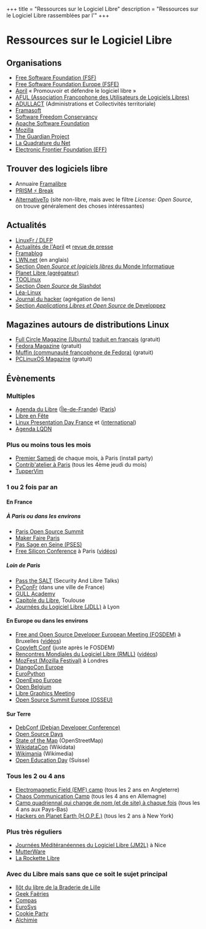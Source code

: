 +++
title = "Ressources sur le Logiciel Libre"
description = "Ressources sur le Logiciel Libre rassemblées par l'"
+++

# Ressources sur le Logiciel Libre

## Organisations

- [Free Software Foundation (FSF)](https://www.fsf.org/)
- [Free Software Foundation Europe (FSFE)](https://fsfe.org/)
- [April](https://april.org/) « Promouvoir et défendre le logiciel libre »
- [AFUL (Association Francophone des Utilisateurs de Logiciels Libres)](https://aful.org/)
- [ADULLACT](https://adullact.org/) (Administrations et Collectivités territoriale)
- [Framasoft](https://framasoft.org/)
- [Software Freedom Conservancy](https://sfconservancy.org/)
- [Apache Software Foundation](https://apache.org/)
- [Mozilla](https://www.mozilla.org/)
- [The Guardian Project](https://guardianproject.info/)
- [La Quadrature du Net](https://www.laquadrature.net/)
- [Electronic Frontier Foundation (EFF)](https://www.eff.org/)

## Trouver des logiciels libre

- Annuaire [Framalibre](https://framalibre.org/)
- [PRISM ⚡ Break](https://prism-break.org/fr/)
- [AlternativeTo](https://alternativeto.net/) (site non-libre, mais avec le filtre _License: Open Source_, on trouve généralement des choses intéressantes)

## Actualités

- [LinuxFr / DLFP](https://linuxfr.org/)
- [Actualités de l'April](https://www.april.org/actualites) et [revue de presse](https://www.april.org/revue-de-presse)
- [Framablog](https://framablog.org/)
- [LWN.net](https://lwn.net/) (en anglais)
- [Section _Open Source et logiciels libres_ du Monde Informatique](https://www.lemondeinformatique.fr/open-source-et-logiciels-libres-69.html)
- [Planet Libre (agrégateur)](http://planet-libre.org/)
- [TOOLinux](https://www.toolinux.com/)
- [Section _Open Source_ de Slashdot](https://slashdot.org/?fhfilter=opensource)
- [Léa-Linux](https://lea-linux.org/)
- [Journal du hacker](https://www.journalduhacker.net/) (agrégation de liens)
- [Section _Applications Libres et Open Source_ de Developpez](https://open-source.developpez.com/)

## Magazines autours de distributions Linux

- [Full Circle Magazine (Ubuntu)](https://fullcirclemagazine.org/category/magazine/) [traduit en français](https://www.fullcirclemag.fr/) (gratuit)
- [Fedora Magazine](https://fedoramagazine.org/) (gratuit)
- [Muffin (communauté francophone de Fedora)](https://mag.fedora-fr.org/) (gratuit)
- [PCLinuxOS Magazine](https://pclosmag.com/) (gratuit)

## Évènements

### Multiples

- [Agenda du Libre](https://www.agendadulibre.org/) ([Île-de-Frande](https://www.agendadulibre.org/events?region=12)) ([Paris](https://www.agendadulibre.org/events?near[location]=Paris&near[distance]=5))
- [Libre en Fête](https://www.libre-en-fete.net/)
- [Linux Presentation Day France](https://linux-presentation-day.fr/) et ([international](http://linux-presentation-day.org/))
- [Agenda LQDN](https://www.laquadrature.net/agenda/)

### Plus ou moins tous les mois

- [Premier Samedi](https://premier-samedi.org/) de chaque mois, à Paris (install party)
- [Contrib'atelier à Paris](https://contribateliers.org/#5bad2c7f0fcda) (tous les 4ème jeudi du mois)
- [TupperVim](https://tuppervim.org/)

### 1 ou 2 fois par an

#### En France

##### À Paris ou dans les environs

- [Paris Open Source Summit](https://www.opensourcesummit.paris/)
- [Maker Faire Paris](https://paris.makerfaire.com/)
- [Pas Sage en Seine (PSES)](@/activités/passage_en_seine/_index.md)
- [Free Silicon Conference](https://f-si.org/) à Paris ([vidéos](https://peertube.f-si.org/video-channels/fsic2019/videos))

##### Loin de Paris

- [Pass the SALT](https://pass-the-salt.org) (Security And Libre Talks)
- [PyConFr](https://www.pycon.fr/) (dans une ville de France)
- [GULL Academy](https://montpellibre.fr/spip.php?rubrique157)
- [Capitole du Libre](https://capitoledulibre.org), Toulouse
- [Journées du Logiciel Libre (JDLL)](https://jdll.org/) à Lyon

#### En Europe ou dans les environs

- [Free and Open Source Developer European Meeting (FOSDEM)](https://fosdem.org/) à Bruxelles ([vidéos](https://video.fosdem.org/))
- [Copyleft Conf](https://copyleftconf.org) (juste après le FOSDEM)
- [Rencontres Mondiales du Logiciel Libre (RMLL)](http://rmll.info/) ([vidéos](https://rmll.ubicast.tv/))
- [MozFest (Mozilla Festival)](https://mozillafestival.org/) à Londres
- [DjangoCon Europe](https://djangocon.eu)
- [EuroPython](https://europython.eu)
- [OpenExpo Europe](https://openexpoeurope.com/)
- [Open Belgium](http://openbelgium.be)
- [Libre Graphics Meeting](https://libregraphicsmeeting.org/)
- [Open Source Summit Europe (OSSEU)](https://events.linuxfoundation.org/events/open-source-summit-europe-2019/)

#### Sur Terre

- [DebConf (Debian Developer Conference)](https://www.debconf.org/)
- [Open Source Days](https://www.opensourcedays.org/)
- [State of the Map](https://stateofthemap.org/) (OpenStreetMap)
- [WikidataCon](https://www.wikidata.org/wiki/Wikidata:WikidataCon) (Wikidata)
- [Wikimania](https://wikimania.wikimedia.org/wiki/Wikimania) (Wikimedia)
- [Open Education Day](https://openeducationday.ch/) (Suisse)

### Tous les 2 ou 4 ans

- [Electromagnetic Field (EMF) camp](https://www.emfcamp.org/) (tous les 2 ans en Angleterre)
- [Chaos Communication Camp](https://events.ccc.de/camp/) (tous les 4 ans en Allemagne)
- [Camp quadriennal qui change de nom (et de site) à chaque fois](https://www.sha2017.org/) (tous les 4 ans aux Pays-Bas)
- [Hackers on Planet Earth (H.O.P.E.)](https://hope.net/) (tous les 2 ans à New York)

### Plus très réguliers

- [Journées Méditéranéennes du Logiciel Libre (JM2L)](https://jm2l.linux-azur.org/) à Nice
- [MutterWare](https://wiki.fsfe.org/LocalGroups/Paris/Mutterware)
- [La Rockette Libre](https://rockette-libre.org/)

### Avec du Libre mais sans que ce soit le sujet principal

- [Ilôt du libre de la Braderie de Lille](http://wiki.chtinux.org/doku.php?id=braderie_lille:start)
- [Geek Faëries](https://www.geekfaeries.fr/)
- [Compas](https://compas-conference.fr/)
- [EuroSys](http://www.eurosys.org/)
- [Cookie Party](https://cookie.paris/)
- [Alchimie](https://triplea.fr/alchimie/)
